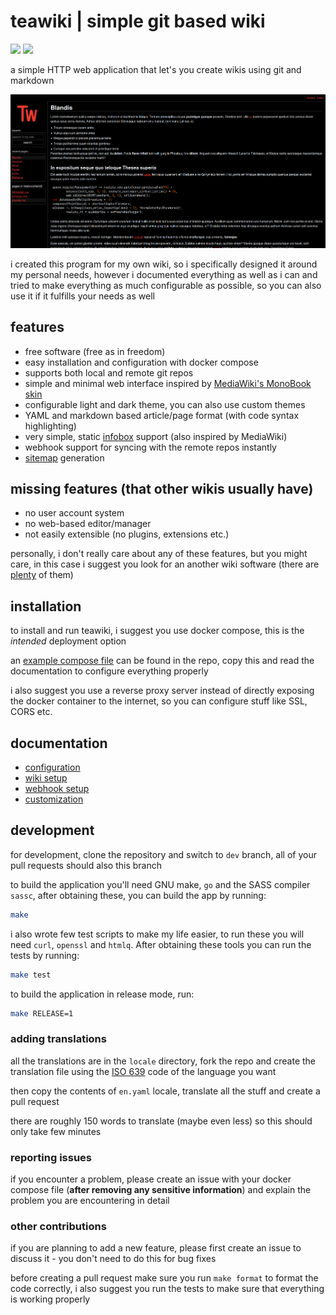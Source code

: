 # teawiki | simple git based wiki

![](https://img.shields.io/github/actions/workflow/status/ngn13/teawiki/testyml?label=tests)
![](https://img.shields.io/github/actions/workflow/status/ngn13/teawiki/docker.yml?label=build)

a simple HTTP web application that let's you create wikis using git and markdown

![](assets/showcase.png)

i created this program for my own wiki, so i specifically designed it around my
personal needs, however i documented everything as well as i can and tried to
make everything as much configurable as possible, so you can also use it if it
fulfills your needs as well

## features
- free software (free as in freedom)
- easy installation and configuration with docker compose
- supports both local and remote git repos
- simple and minimal web interface inspired by
  [MediaWiki's MonoBook skin](https://www.mediawiki.org/wiki/Skin:MonoBook)
- configurable light and dark theme, you can also use custom themes
- YAML and markdown based article/page format (with code syntax highlighting)
- very simple, static [infobox](https://en.wikipedia.org/wiki/Infobox) support
  (also inspired by MediaWiki)
- webhook support for syncing with the remote repos instantly
- [sitemap](https://www.sitemaps.org/) generation

## missing features (that other wikis usually have)
- no user account system
- no web-based editor/manager
- not easily extensible (no plugins, extensions etc.)

personally, i don't really care about any of these features, but you might care,
in this case i suggest you look for an another wiki software (there are
[plenty](https://awesome-selfhosted.net/tags/wikis.html) of them)

## installation
to install and run teawiki, i suggest you use docker compose, this is the
*intended* deployment option

an [example compose file](compose.example.yml) can be found in the repo, copy
this and read the documentation to configure everything properly

i also suggest you use a reverse proxy server instead of directly exposing the
docker container to the internet, so you can configure stuff like SSL, CORS etc.

## documentation

- [configuration](/docs/config.md)
- [wiki setup](/docs/wiki.md)
- [webhook setup](/docs/webhook.md)
- [customization](/docs/custom.md)

## development
for development, clone the repository and switch to `dev` branch, all of your
pull requests should also this branch

to build the application you'll need GNU make, `go` and the SASS compiler
`sassc`, after obtaining these, you can build the app by running:
```bash
make
```
i also wrote few test scripts to make my life easier, to run these you will need
`curl`, `openssl` and `htmlq`. After obtaining these tools you can run the tests
by running:
```bash
make test
```
to build the application in release mode, run:
```bash
make RELEASE=1
```

### adding translations
all the translations are in the `locale` directory, fork the repo and create the
translation file using the [ISO
639](https://en.wikipedia.org/wiki/List_of_ISO_639_language_codes) code of the
language you want

then copy the contents of `en.yaml` locale, translate all the stuff and create
a pull request

there are roughly 150 words to translate (maybe even less) so this should only
take few minutes

### reporting issues
if you encounter a problem, please create an issue with your docker compose
file (**after removing any sensitive information**) and explain the problem you
are encountering in detail

### other contributions
if you are planning to add a new feature, please first create an issue to
discuss it - you don't need to do this for bug fixes

before creating a pull request make sure you run `make format` to format the
code correctly, i also suggest you run the tests to make sure that everything is
working properly
